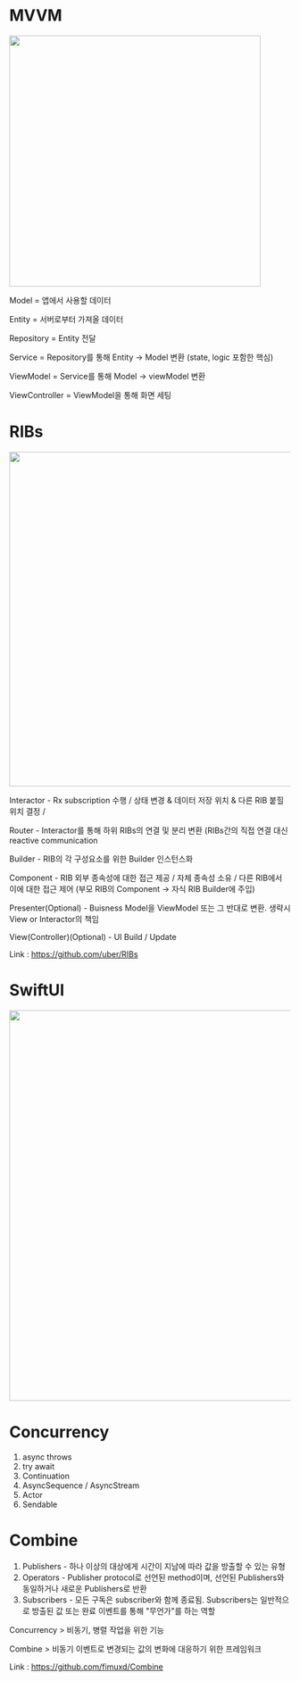 # MVVM

<img width="450" src="https://img1.daumcdn.net/thumb/R1280x0/?scode=mtistory2&fname=https%3A%2F%2Fblog.kakaocdn.net%2Fdn%2FOwzzZ%2FbtqARwRQICN%2FcVfDt48KVNpEZEASIjoMq0%2Fimg.png">


Model = 앱에서 사용할 데이터

Entity = 서버로부터 가져올 데이터

Repository = Entity 전달

Service = Repository를 통해 Entity -> Model 변환 (state, logic 포함한 핵심)

ViewModel = Service를 통해 Model -> viewModel 변환

ViewController = ViewModel을 통해 화면 세팅



# RIBs 

<img width="600" src="https://img1.daumcdn.net/thumb/R1280x0/?scode=mtistory2&fname=https%3A%2F%2Fblog.kakaocdn.net%2Fdn%2FKO03S%2FbtqAYF1WAQ5%2FLOfXc3ViMwoxfWDmRsfrR0%2Fimg.png">


Interactor - Rx subscription 수행 / 상태 변경 & 데이터 저장 위치 & 다른 RIB 붙힐 위치 결정 / 

Router - Interactor를 통해 하위 RIBs의 연결 및 분리 변환 (RIBs간의 직접 연결 대신 reactive communication 

Builder - RIB의 각 구성요소를 위한 Builder 인스턴스화

Component - RIB 외부 종속성에 대한 접근 제공 / 자체 종속성 소유 / 다른 RIB에서 이에 대한 접근 제어 (부모 RIB의 Component -> 자식 RIB Builder에 주입)

Presenter(Optional) - Buisness Model을 ViewModel 또는 그 반대로 변환. 생략시 View or Interactor의 책임

View(Controller)(Optional) - UI Build / Update


Link : https://github.com/uber/RIBs


# SwiftUI

<img width="700" src="https://d33wubrfki0l68.cloudfront.net/2d7c3c8c00eb2d3c3ac126c0fe78eb958d998c89/817d0/images/swiftui-data-flow-1.png">



# Concurrency 


1. async throws
2. try await
3. Continuation
4. AsyncSequence / AsyncStream
5. Actor
6. Sendable


# Combine


1. Publishers - 하나 이상의 대상에게 시간이 지남에 따라 값을 방출할 수 있는 유형
2. Operators - Publisher protocol로 선언된 method이며, 선언된 Publishers와 동일하거나 새로운 Publishers로 반환
3. Subscribers - 모든 구독은 subscriber와 함께 종료됨. Subscribers는 일반적으로 방출된 값 또는 완료 이벤트를 통해 "무언가"를 하는 역할


Concurrency > 비동기, 병렬 작업을 위한 기능


Combine > 비동기 이벤트로 변경되는 값의 변화에 대응하기 위한 프레임워크


Link : https://github.com/fimuxd/Combine

